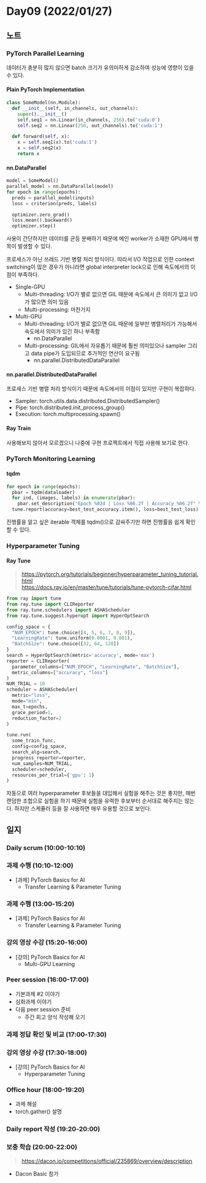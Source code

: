 # Day09 (2022/01/27)

## 노트

### PyTorch Parallel Learning

데이터가 충분히 많지 않으면 batch 크기가 유의미하게 감소하여 성능에 영향이 있을 수 있다.

#### Plain PyTorch Implementation

```python
class SomeModel(nn.Module):
  def __init__(self, in_channels, out_channels):
    super().__init__()
    self.seq1 = nn.Linear(in_channels, 256).to('cuda:0')
    self.seq2 = nn.Linear(256, out_channels).to('cuda:1')

  def forward(self, x):
    x = self.seq1(x).to('cuda:1')
    x = self.seq2(x)
    return x
```

#### nn.DataParallel

```python
model = SomeModel()
parallel_model = nn.DataParallel(model)
for epoch in range(epochs):
  preds = parallel_model(inputs)
  loss = criterion(preds, labels)

  optimizer.zero_grad()
  loss.mean().backward()
  optimizer.step()
```

사용이 간단하지만 데이터를 균등 분배하기 때문에 메인 worker가 소재한 GPU에서 병목이 발생할 수 있다.

프로세스가 아닌 쓰레드 기반 병렬 처리 방식이다. 따라서 I/O 작업으로 인한 context switching이 많은 경우가 아니라면 global interpreter lock으로 인해 속도에서의 이점이 부족하다.

  * Single-GPU
    * Multi-threading: I/O가 별로 없으면 GIL 때문에 속도에서 큰 의미가 없고 I/O가 많으면 의미 있음
    * Multi-processing: 마찬가지
  * Multi-GPU
    * Multi-threading: I/O가 별로 없으면 GIL 때문에 일부만 병렬처리가 가능해서 속도에서 의미가 있긴 하나 부족함
      * nn.DataParallel
    * Multi-processing: GIL에서 자유롭기 때문에 훨씬 의미있으나 sampler 그리고 data pipe가 도입되므로 추가적인 연산이 요구됨
      * nn.parallel.DistributedDataParallel

#### nn.parallel.DistributedDataParallel

프로세스 기반 병렬 처리 방식이기 때문에 속도에서의 이점이 있지만 구현이 복잡하다.

  * Sampler: torch.utils.data.distributed.DistributedSampler()
  * Pipe: torch.distributed.init_process_group()
  * Execution: torch.multiprocessing.spawn()

#### Ray Train

사용해보지 않아서 모르겠으니 나중에 구현 프로젝트에서 직접 사용해 보기로 한다.

### PyTorch Monitoring Learning

#### tqdm

```python
for epoch in range(epochs):
  pbar = tqdm(dataloader)
  for ind, (images, labels) in enumerate(pbar):
    pbar.set_description("Epoch %02d | Loss %06.2f | Accuracy %06.2f" % (epoch, running_loss, running_acc))
  tune.report(accuracy=best_test_accuracy.item(), loss=best_test_loss)
```

진행률을 알고 싶은 iterable 객체를 tqdm()으로 감싸주기만 하면 진행률을 쉽게 확인할 수 있다.

### Hyperparameter Tuning

#### Ray Tune

> https://pytorch.org/tutorials/beginner/hyperparameter_tuning_tutorial.html <br>
> https://docs.ray.io/en/master/tune/tutorials/tune-pytorch-cifar.html

```python
from ray import tune
from ray.tune import CLIReporter
from ray.tune.schedulers import ASHAScheduler
from ray.tune.suggest.hyperopt import HyperOptSearch

config_space = {
  "NUM_EPOCH": tune.choice([4, 5, 6, 7, 8, 9]),
  "LearningRate": tune.uniform(0.0001, 0.001),
  "BatchSize": tune.choice([32, 64, 128])
}
search = HyperOptSearch(metric='accuracy', mode='max')
reporter = CLIReporter(
  parameter_columns=["NUM_EPOCH", "LearningRate", "BatchSize"],
  metric_columns=["accuracy", "loss"]
)
NUM_TRIAL = 10
scheduler = ASHAScheduler(
  metric="loss",
  mode="min",
  max_t=epochs,
  grace_period=1,
  reduction_factor=2
)

tune.run(
  some_train_func,
  config=config_space,
  search_alg=search,
  progress_reporter=reporter,
  num_samples=NUM_TRIAL,
  scheduler=scheduler,
  resources_per_trial={'gpu': 1}
)
```

자동으로 여러 hyperparameter 후보들을 대입해서 실험을 해주는 것은 좋지만, 매번 랜덤한 조합으로 실험을 하기 때문에 실험을 유력한 후보부터 순서대로 해주지는 않는다. 하지만 스케쥴러 등을 잘 사용하면 매우 유용할 것으로 보인다.

## 일지

### Daily scrum (10:00-10:10)

### 과제 수행 (10:10-12:00)

  * [과제] PyTorch Basics for AI
    * Transfer Learning & Parameter Tuning

### 과제 수행 (13:00-15:20)

  * [과제] PyTorch Basics for AI
    * Transfer Learning & Parameter Tuning

### 강의 영상 수강 (15:20-16:00)

  * [강의] PyTorch Basics for AI
    * Multi-GPU Learning

### Peer session (16:00-17:00)

  * 기본과제 #2 이야기
  * 심화과제 이야기
  * 다음 peer session 준비
    * 주간 회고 양식 작성해 오기

### 과제 정답 확인 및 비교 (17:00-17:30)

### 강의 영상 수강 (17:30-18:00)

  * [강의] PyTorch Basics for AI
    * Hyperparameter Tuning

### Office hour (18:00-19:20)

  * 과제 해설
  * torch.gather() 설명

### Daily report 작성 (19:20-20:00)

### 보충 학습 (20:00-22:00)

> https://dacon.io/competitions/official/235869/overview/description

  * Dacon Basic 참가
